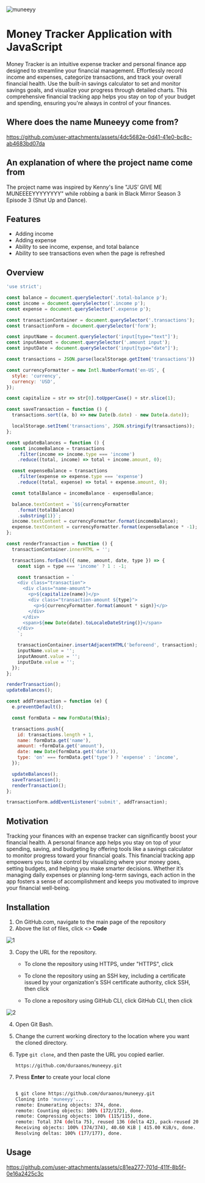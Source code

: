 ![muneeyy](https://github.com/user-attachments/assets/9a39d33c-9746-4e04-9874-4d836c98ef64)

# Money Tracker Application with JavaScript

Money Tracker is an intuitive expense tracker and personal finance app designed to streamline your financial management. Effortlessly record income and expenses, categorize transactions, and track your overall financial health. Use the built-in savings calculator to set and monitor savings goals, and visualize your progress through detailed charts. This comprehensive financial tracking app helps you stay on top of your budget and spending, ensuring you're always in control of your finances.

## Where does the name Muneeyy come from?

https://github.com/user-attachments/assets/4dc5682e-0d41-41e0-bc8c-ab4683bd07da

## An explanation of where the project name come from

The project name was inspired by Kenny's line "JUS’ GIVE ME MUNEEEEYYYYYYYY" while robbing a bank in Black Mirror Season 3 Episode 3 (Shut Up and Dance).

## Features

- Adding income
- Adding expense
- Ability to see income, expense, and total balance
- Ability to see transactions even when the page is refreshed

## Overview

```javascript
'use strict';

const balance = document.querySelector('.total-balance p');
const income = document.querySelector('.income p');
const expense = document.querySelector('.expense p');

const transactionContainer = document.querySelector('.transactions');
const transactionForm = document.querySelector('form');

const inputName = document.querySelector('input[type="text"]');
const inputAmount = document.querySelector('.amount input');
const inputDate = document.querySelector('input[type="date"]');

const transactions = JSON.parse(localStorage.getItem('transactions')) || [];

const currencyFormatter = new Intl.NumberFormat('en-US', {
  style: 'currency',
  currency: 'USD',
});

const capitalize = str => str[0].toUpperCase() + str.slice(1);

const saveTransaction = function () {
  transactions.sort((a, b) => new Date(b.date) - new Date(a.date));

  localStorage.setItem('transactions', JSON.stringify(transactions));
};

const updateBalances = function () {
  const incomeBalance = transactions
    .filter(income => income.type === 'income')
    .reduce((total, income) => total + income.amount, 0);

  const expenseBalance = transactions
    .filter(expense => expense.type === 'expense')
    .reduce((total, expense) => total + expense.amount, 0);

  const totalBalance = incomeBalance - expenseBalance;

  balance.textContent = `$${currencyFormatter
    .format(totalBalance)
    .substring(1)}`;
  income.textContent = currencyFormatter.format(incomeBalance);
  expense.textContent = currencyFormatter.format(expenseBalance * -1);
};

const renderTransaction = function () {
  transactionContainer.innerHTML = '';

  transactions.forEach(({ name, amount, date, type }) => {
    const sign = type === 'income' ? 1 : -1;

    const transaction = `
    <div class="transaction">
      <div class="name-amount">
        <p>${capitalize(name)}</p>
        <div class="transaction-amount ${type}">
          <p>${currencyFormatter.format(amount * sign)}</p>
        </div>
      </div>
      <span>${new Date(date).toLocaleDateString()}</span>
    </div>
    `;

    transactionContainer.insertAdjacentHTML('beforeend', transaction);
    inputName.value = '';
    inputAmount.value = '';
    inputDate.value = '';
  });
};

renderTransaction();
updateBalances();

const addTransaction = function (e) {
  e.preventDefault();

  const formData = new FormData(this);

  transactions.push({
    id: transactions.length + 1,
    name: formData.get('name'),
    amount: +formData.get('amount'),
    date: new Date(formData.get('date')),
    type: 'on' === formData.get('type') ? 'expense' : 'income',
  });

  updateBalances();
  saveTransaction();
  renderTransaction();
};

transactionForm.addEventListener('submit', addTransaction);
```

## Motivation

Tracking your finances with an expense tracker can significantly boost your financial health. A personal finance app helps you stay on top of your spending, saving, and budgeting by offering tools like a savings calculator to monitor progress toward your financial goals. This financial tracking app empowers you to take control by visualizing where your money goes, setting budgets, and helping you make smarter decisions. Whether it’s managing daily expenses or planning long-term savings, each action in the app fosters a sense of accomplishment and keeps you motivated to improve your financial well-being.

## Installation

1. On GitHub.com, navigate to the main page of the repository
2. Above the list of files, click <> **Code**

![1](https://github.com/user-attachments/assets/6a04e43c-a384-4706-9985-5807f7dce0af)

3. Copy the URL for the repository.

   - To clone the repository using HTTPS, under "HTTPS", click

   - To clone the repository using an SSH key, including a certificate issued by your organization's SSH certificate authority, click SSH, then click

   - To clone a repository using GitHub CLI, click GitHub CLI, then click

![2](https://github.com/user-attachments/assets/643b677c-5ef6-4a0b-a434-08d596790c57)

4. Open Git Bash.
5. Change the current working directory to the location where you want the cloned directory.
6. Type `git clone`, and then paste the URL you copied earlier.
   ```
   https://github.com/duraanos/muneeyy.git
   ```
7. Press **Enter** to create your local clone

   ```bash

   $ git clone https://github.com/duraanos/muneeyy.git
   Cloning into 'muneeyy'...
   remote: Enumerating objects: 374, done.
   remote: Counting objects: 100% (172/172), done.
   remote: Compressing objects: 100% (115/115), done.
   remote: Total 374 (delta 75), reused 136 (delta 42), pack-reused 202 (from 1)
   Receiving objects: 100% (374/374), 40.60 KiB | 415.00 KiB/s, done.
   Resolving deltas: 100% (177/177), done.

   ```

## Usage

https://github.com/user-attachments/assets/c81ea277-701d-411f-8b5f-0e16a2425c3c